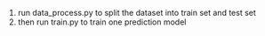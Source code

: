 1. run data_process.py to split the dataset into train set and test set
2. then run train.py to train one prediction model
